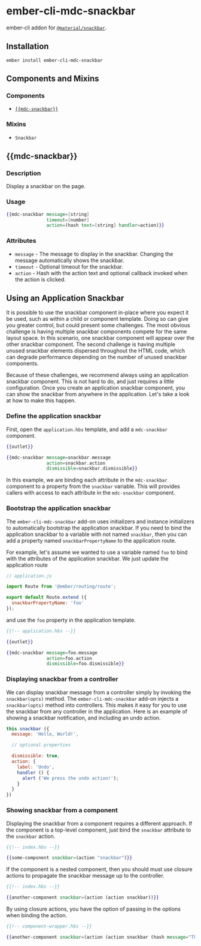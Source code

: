 ember-cli-mdc-snackbar
======================

ember-cli addon for [`@material/snackbar`](https://github.com/material-components/material-components-web/tree/master/packages/mdc-snackbar).

Installation
------------

    ember install ember-cli-mdc-snackbar

Components and Mixins
-----------------------

### Components

* [`{{mdc-snackbar}}`](#mdc-snackbar)

### Mixins

* `Snackbar`


{{mdc-snackbar}}
---------------------

### Description

Display a snackbar on the page.

### Usage

```handlebars
{{mdc-snackbar message=[string]
               timeout=[number]
               action=(hash text=[string] handler=action)}}
```

### Attributes

* `message` - The message to display in the snackbar. Changing the message automatically shows the snackbar.
* `timeout` - Optional timeout for the snackbar.
* `action` - Hash with the action text and optional callback invoked when the action is clicked.

Using an Application Snackbar
------------------------------

It is possible to use the snackbar component in-place where you expect it be used, such as within a child
or component template. Doing so can give you greater control, but could present some challenges. The most 
obvious challenge is having multiple snackbar components compete for the same layout space. In this scenario,
one snackbar component will appear over the other snackbar component. The second challenge is having multiple
unused snackbar elements dispersed throughout the HTML code, which can degrade performance depending on the
number of unused snackbar components.

Because of these challenges, we recommend always using an application snackbar component. This is
not hard to do, and just requires a little configuration. Once you create an application snackbar
component, you can show the snackbar from anywhere in the application. Let's take a look at how to make
this happen.

### Define the application snackbar

First, open the `application.hbs` template, and add a `mdc-snackbar` component.

```handlebars
{{outlet}}

{{mdc-snackbar message=snackbar.message
               action=snackbar.action
               dismissible=snackbar.dismissible}}
```

In this example, we are binding each attribute in the `mdc-snackbar` component to a property from
the `snackbar` variable. This will provides callers with access to each attribute in the `mdc-snackbar`
component. 

### Bootstrap the application snackbar

The `ember-cli-mdc-snackbar` add-on uses initializers and instance initializers to automatically
bootstrap the application snackbar. If you need to bind the application snackbar to a variable
with not named `snackbar`, then you can add a property named `snackbarPropertyName` to the 
application route. 

For example, let's assume we wanted to use a variable named `foo` to bind with the attributes
of the application snackbar. We just update the application route

```javascript
// application.js

import Route from '@ember/routing/route';

export default Route.extend ({
  snackbarPropertyName: 'foo'
});
```

and use the `foo` property in the application template.

```handlebars
{{!-- application.hbs --}}

{{outlet}}

{{mdc-snackbar message=foo.message
               action=foo.action
               dismissible=foo.dismissible}}
```

### Displaying snackbar from a controller

We can display snackbar message from a controller simply by invoking the `snackbar(opts)` 
method. The `ember-cli-mdc-snackbar` add-on injects a `snackbar(opts)` method into controllers. 
This makes it easy for you to use the snackbar from any controller in the application.
Here is an example of showing a snackbar notification, and including an undo action.

```javascript
this.snackbar ({
  message: 'Hello, World!',

  // optional properties

  dismissible: true,
  action: {
    label: 'Undo',
    handler () {
      alert ('We press the undo action!');
    }
  } 
})
```

### Showing snackbar from a component

Displaying the snackbar from a component requires a different approach. If the component
is a top-level component, just bind the `snackbar` attribute to the `snackbar` action.

```handlebars
{{!-- index.hbs --}}

{{some-component snackbar=(action "snackbar")}}
```

If the component is a nested component, then you should must use closure actions to propagate
the snackbar message up to the controller.

```handlebars
{{!-- index.hbs --}}

{{another-component snackbar=(action (action snackbar))}}
```

By using closure actions, you have the option of passing in the options when binding the
action.

```handlebars
{{!-- component-wrapper.hbs --}}

{{another-component snackbar=(action (action snackbar (hash message="This is a message")))}}
```